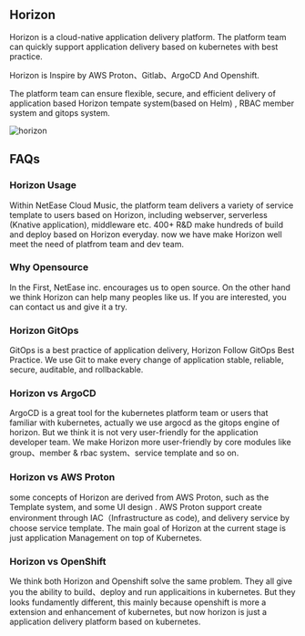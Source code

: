 ## Horizon

Horizon is a  cloud-native application delivery platform.  The platform team can quickly support  application delivery based on kubernetes with best practice.

Horizon is Inspire by AWS Proton、Gitlab、ArgoCD And Openshift.

The platform team can ensure flexible, secure, and efficient  delivery of application based Horizon tempate system(based on Helm) , RBAC member system and gitops system.

![horizon](https://github.com/horizoncd/page/blob/gh-pages/horizon.png?raw=true)

## FAQs

### Horizon Usage
Within NetEase Cloud Music, the platform team delivers a variety of service template to users based on Horizon, including webserver,  serverless (Knative application), middleware etc. 400+  R&D make hundreds of build and deploy based on Horizon everyday.  now we have make Horizon well meet the need of platfrom team and dev team.

### Why Opensource
In the First, NetEase inc. encourages  us to  open source. On the other hand we think Horizon can help many peoples like us.  If you are interested, you can contact us and give it a try.

### Horizon   GitOps
GitOps is a best practice of application delivery,  Horizon Follow GitOps Best Practice. We use Git to make  every change of application stable, reliable, secure, auditable, and rollbackable.

### Horizon  vs  ArgoCD
ArgoCD is a great tool  for the kubernetes platform team or users that familiar with kubernetes, actually  we use argocd as the gitops engine of horizon. But we think it is not very user-friendly for the application developer team. We make Horizon more user-friendly  by  core modules like group、member & rbac system、service template and so on.


### Horizon  vs  AWS Proton
some concepts of Horizon are derived from AWS Proton, such as the Template system, and some UI design . AWS Proton support create  environment through IAC（Infrastructure as code), and  delivery  service by choose service template. The main goal of Horizon at the current stage is just application Management on top of Kubernetes.

### Horizon vs OpenShift
We think both Horizon and  Openshift  solve the same problem. They all give you the ability to build、deploy and run applicaitions in kubernetes.  But they looks  fundamently  different, this mainly because openshift is more a extension and enhancement of kubernetes, but now horizon is just a  application  delivery platform based on kubernetes.